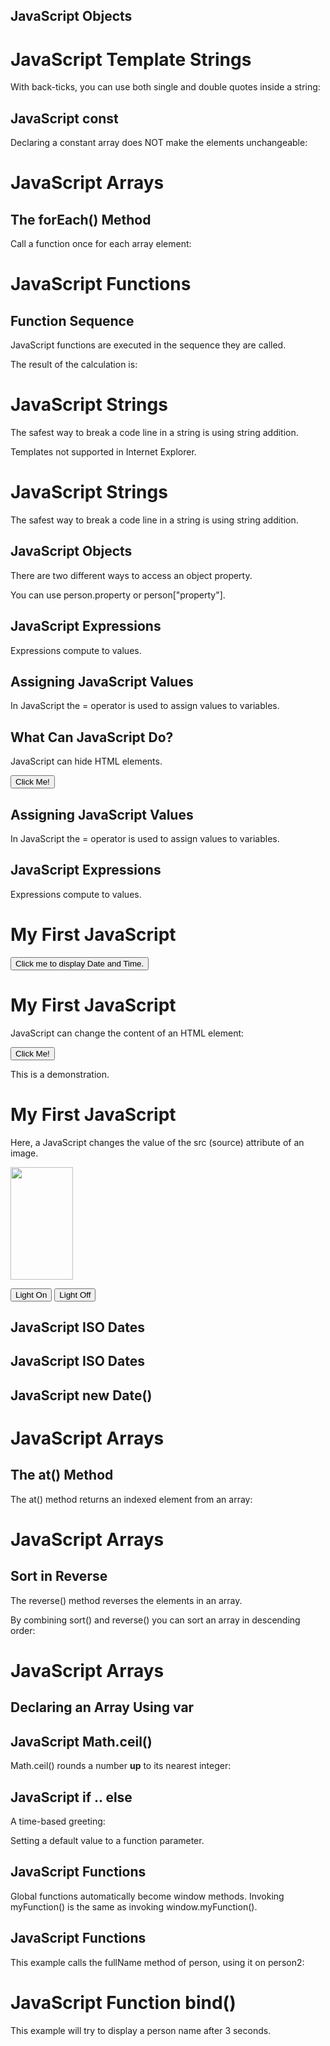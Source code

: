 <!DOCTYPE html>
<html>
<body>

<h2>JavaScript Objects</h2>

<p id="demo"></p>

<script>
// Create an object:
const car = {type:"Fiat", model:"500", color:"white"};

// Display some data from the object:
document.getElementById("demo").innerHTML = "The car type is " + car.type;
</script>

</body>
</html>
<!DOCTYPE html>
<html>
<body>
<h1>JavaScript Template Strings</h1>
<p>With back-ticks, you can use both single and double quotes inside a string:</p>
<!DOCTYPE html>
  <!DOCTYPE html>
<html>
<body>

<h2>JavaScript const</h2>

<p>Declaring a constant array does NOT make the elements unchangeable:</p>

<p id="demo"></p>

<script>
// Create an Array:
const cars = ["Saab", "Volvo", "BMW"];

// Change an element:
cars[0] = "Toyota";

// Add an element:
cars.push("Audi");

// Display the Array:
document.getElementById("demo").innerHTML = cars; 
</script>
<!DOCTYPE html>
<html>
<body>
<h1>JavaScript Arrays</h1>
<h2>The forEach() Method</h2>

<p>Call a function once for each array element:</p>

<p id="demo"></p>

<script>
const numbers = [45, 4, 9, 16, 25];

let txt = "";
numbers.forEach(myFunction);
document.getElementById("demo").innerHTML = txt;

function myFunction(value, index, array) {
  txt += value + "<br>"; 
}
</script>

</body>
</html>
<!DOCTYPE html>
<html>
<body>

<h1>JavaScript Functions</h1>
<h2>Function Sequence</h2>
<p>JavaScript functions are executed in the sequence they are called.</p>

<p>The result of the calculation is:</p>
<p id="demo"></p>

<script>
function myDisplayer(some) {
  document.getElementById("demo").innerHTML = some;
}

function myCalculator(num1, num2) {
  let sum = num1 + num2;
  return sum;
}

let result = myCalculator(5, 5);
myDisplayer(result);
</script>

</body>
</html>
<html>
<body>

<h1>JavaScript Strings</h1>

<p>The safest way to break a code line in a string is using string addition.</p>

<p id="demo"></p>

<script>
document.getElementById("demo").innerHTML ="Hi" +  "Dinesh!";
</script>

</body>
</html>

<p id="demo"></p>

<p>Templates not supported in Internet Explorer.</p>

<script>
let text = `He's often called "Dinesh"`;
document.getElementById("demo").innerHTML = text;
</script>

</body>
</html>

<!DOCTYPE html>
<html>
<body>
<!DOCTYPE html>
<html>
<body>

<h1>JavaScript Strings</h1>

<p>The safest way to break a code line in a string is using string addition.</p>

<p id="demo"></p>

<script>
document.getElementById("demo").innerHTML = "Hi"  +
"Dinesh!";
</script>

</body>
</html>

<h2>JavaScript Objects</h2>

<p>There are two different ways to access an object property.</p>

<p>You can use person.property or person["property"].</p>

<p id="demo"></p>

<script>
// Create an object:
const person = {
  firstName: "John",
  lastName : "Doe",
  id     :  5566
};

// Display some data from the object:
document.getElementById("demo").innerHTML =
person.firstName + " " + person.lastName;
</script>

</body>
</html>
<!DOCTYPE html>
<html>
<body>

<h2>JavaScript Expressions</h2>

<p>Expressions compute to values.</p>

<p id="demo"></p>

<script>
document.getElementById("demo").innerHTML = "John" + " "  + "Doe";
</script>

</body>
</html>
<!DOCTYPE html>
<html>
<body>

<h2>Assigning JavaScript Values</h2>

<p>In JavaScript the = operator is used to assign values to variables.</p>

<p id="demo"></p>

<script>
let x, y;
x = 5;
y = 6;
document.getElementById("demo").innerHTML = x + y;
</script>

</body>
</html>
<!DOCTYPE html>
<html>
<body>

<h2>What Can JavaScript Do?</h2>

<p id="demo">JavaScript can hide HTML elements.</p>

<button type="button" onclick="document.getElementById('demo').style.display='none'">Click Me!</button>

</body>
</html> 
<!DOCTYPE html>
<html>
<body>

<h2>Assigning JavaScript Values</h2>

<p>In JavaScript the = operator is used to assign values to variables.</p>

<p id="demo"></p>

<script>
let x, y;
x = 5;
y = 6;
document.getElementById("demo").innerHTML = x + y;
</script>

</body>
</html>
<!DOCTYPE html>
<html>
<body>

<h2>JavaScript Expressions</h2>

<p>Expressions compute to values.</p>

<p id="demo"></p>

<script>
var x;
x = 5;
document.getElementById("demo").innerHTML = x * 10;
</script>

</body>
</html>
<!DOCTYPE html>
<html>
<body>

<h1>My First JavaScript</h1>

<button type="button"
onclick="document.getElementById('demo').innerHTML = Date()">
Click me to display Date and Time.</button>

<p id="demo"></p>

</body>
</html> 
<!DOCTYPE html>
<html>
<body>

<h1>My First JavaScript</h1>

<p>JavaScript can change the content of an HTML element:</p>

<button type="button" onclick="myFunction()">Click Me!</button>

<p id="demo">This is a demonstration.</p>

<script>
function myFunction() { 
  document.getElementById("demo").innerHTML = "Hello JavaScript!";
}
</script>

</body>
</html>
<!DOCTYPE html>
<html>
<body>

<h1>My First JavaScript</h1>
<p>Here, a JavaScript changes the value of the src (source) attribute of an image.</p>

<script>
function light(sw) {
  var pic;
  if (sw == 0) {
    pic = "pic_bulboff.gif"
  } else {
    pic = "pic_bulbon.gif"
  }
  document.getElementById('myImage').src = pic;
}
</script>

<img id="myImage" src="pic_bulboff.gif" width="100" height="180">

<p>
<button type="button" onclick="light(1)">Light On</button>
<button type="button" onclick="light(0)">Light Off</button>
</p>

</body>
</html>
<!DOCTYPE html>
<html>
<body>

<h2>JavaScript ISO Dates</h2>

<p id="demo"></p>

<script>
const d = new Date("2015-03-25");
document.getElementById("demo").innerHTML = d;
</script>

</body>
</html>
<!DOCTYPE html>
<html>
<body>

<h2>JavaScript ISO Dates</h2>

<p id="demo"></p>

<script>
const d = new Date("2015");
document.getElementById("demo").innerHTML = d;
</script>

</body>
</html>
<!DOCTYPE html>
<html>
<body>

<h2>JavaScript new Date()</h2>

<p id="demo"></p>

<script>
const d = new Date("25 Mar 2015");
document.getElementById("demo").innerHTML = d;
</script>

</body>
</html>
<!DOCTYPE html>
<html>
<body>
<h1>JavaScript Arrays</h1>
<h2>The at() Method</h2>

<p>The at() method returns an indexed element from an array:</p>

<p id="demo"></p>

<script>
const fruits = ["Banana", "Orange", "Apple", "Mango"];
let fruit = fruits.at(2);

document.getElementById("demo").innerHTML = fruit;
</script>

</body>
</html>
<!DOCTYPE html>
<html>
<body>
<h1>JavaScript Arrays</h1>
<h2>Sort in Reverse</h2>

<p>The reverse() method reverses the elements in an array.</p>
<p>By combining sort() and reverse() you can sort an array in descending order:</p>

<p id="demo1"></p>
<p id="demo2"></p>

<script>
// Create and display an array:
const fruits = ["Banana", "Orange", "Apple", "Mango"];
document.getElementById("demo1").innerHTML = fruits;

// First sort the array
fruits.sort();

// Then reverse it:
fruits.reverse();

document.getElementById("demo2").innerHTML = fruits;
</script>

</body>
</html>
<!DOCTYPE html>
<html>
<body>
<h1>JavaScript Arrays</h1> 
<h2>Declaring an Array Using var</h2>

<p id="demo"></p>

<script>
var cars = ["Saab", "Volvo", "BMW"];
// Here cars[0] is "Saab"
{  
  var cars = ["Toyota", "Volvo", "BMW"]; 
  // Here cars[0] is "Toyota"
}
// Here cars[0] is "Toyota"
document.getElementById("demo").innerHTML = cars[0];
</script>

</body>
</html>
<!DOCTYPE html>
<html>
<body>

<h2>JavaScript Math.ceil()</h2>

<p>Math.ceil() rounds a number <strong>up</strong> to its nearest integer:</p>

<p id="demo"></p>

<script>
document.getElementById("demo").innerHTML = Math.ceil(4.4);
</script>

</body>
</html>
<!DOCTYPE html>
<html>
<body>

<h2>JavaScript if .. else</h2>

<p>A time-based greeting:</p>

<p id="demo"></p>

<script>
const time = new Date().getHours();
let greeting;
if (time < 10) {
  greeting = "Good morning";
} else if (time < 20) {
  greeting = "Good day";
} else {
  greeting = "Good evening";
}
document.getElementById("demo").innerHTML = greeting;
</script>

</body>
</html>
<!DOCTYPE html>
<html>
<body>

<p>Setting a default value to a function parameter.</p>
<p id="demo"></p>

<script>
function myFunction(x, y) {
  if (y === undefined) {
    y = 2;
  }  
  return x * y;
}
document.getElementById("demo").innerHTML = myFunction(4);
</script>

</body>
</html>
<!DOCTYPE html>
<html>
<body>

<h2>JavaScript Functions</h2>

<p>Global functions automatically become window methods. Invoking myFunction() is the same as invoking window.myFunction().</p>

<p id="demo"></p>

<script>
function myFunction(a, b) {
  return a * b;
}
document.getElementById("demo").innerHTML = window.myFunction(10, 2); 
</script>

</body>
</html>
<!DOCTYPE html>
<html>
<body>

<h2>JavaScript Functions</h2>
<p>This example calls the fullName method of person, using it on person2:</p>

<p id="demo"></p>

<script>
const person = {
  fullName: function() {
    return this.firstName + " " + this.lastName;
  }
}
const person1 = {
  firstName:"John",
  lastName: "Doe"
}
const person2 = {
  firstName:"Mary",
  lastName: "Doe"
}
document.getElementById("demo").innerHTML = person.fullName.call(person2); 
</script>

</body>
</html>
<!DOCTYPE html>
<html>
<body>

<h1>JavaScript Function bind()</h1>

<p>This example will try to display a person name after 3 seconds.</p>

<p id="demo"></p>

<script>
const person = {
  firstName:"John",
  lastName: "Doe",
  display: function() {
    let x = document.getElementById("demo");
    x.innerHTML = this.firstName + " " + this.lastName;
  }
}

setTimeout(person.display, 3000);
</script>

</body>
</html>











